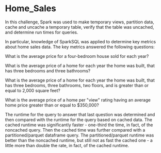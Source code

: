 # Home_Sales

In this challenge, Spark was used to make temporary views, partition data, cache and uncache a temporary table, verify that the table was uncached, and determine run times for queries.

In particular, knowledge of SparkSQL was applied to determine key metrics about home sales data. The key metrics answered the following questions:

What is the average price for a four-bedroom house sold for each year?

What is the average price of a home for each year the home was built, that has three bedrooms and three bathrooms?

What is the average price of a home for each year the home was built, that has three bedrooms, three bathrooms, two floors, and is greater than or equal to 2,000 square feet?

What is the average price of a home per "view" rating having an average home price greater than or equal to $350,000?

The runtime for the query to answer that last question was determined and then compared with the runtime for the query based on cached data. The cached runtime was significantly faster - one-third the time, in fact, of the noncached query. Then the cached time was further compared with a partitioned/parquet dataframe query. The partitioned/parquet runtime was better than the noncached runtime, but still not as fast the cached one - a little more than double the rate, in fact, of the cached runtime.